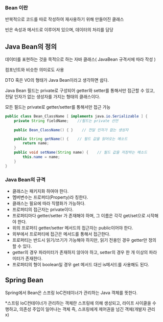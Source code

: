 ### Bean 이란

반복적으로 코드를 따로 작성하여 재사용하기 위해 만들어진 클래스

빈은 속성과 메서드로 이루어져 있으며, 데이터의 처리를 담당



## Java Bean의 정의

데이터를 표현하는 것을 목적으로 하는 자바 클래스( JavaBean 규격서에 따라 작성 )

컴포넌트와 비슷한 의미로도 사용



DTO 혹은 VO의 형태가 Java Bean이라고 생각하면 쉽다.

 

Java Bean 필드는 private로 구성되어 getter와 setter를 통해서만 접근할 수 있고, 전달 인자가 없는 생성자를 가지는 형태의 클래스이다.

모든 필드는 private로 getter/setter를 통해서만 접근 가능

```java
public class Bean_ClassName [ implements java.io.Serializable ] {
	private String fieldName;    //필드는 private 선언
  
	public Bean_ClassName() { }    // 전달 인자가 없는 생성자

	public String getName() {    // 필드 값을 읽어오는 메소드 
		return name; 
	}
	public void setName(String name) {    // 필드 값을 저장하는 메소드
		this.name = name;
	}
}
```



### Java Bean의 규격

- 클래스는 패키지화 하여야 한다.
- 멤버변수는 프로퍼티(Property)라 칭한다.
- 클래스는 필요에 따라 직렬화가 가능하다.
- 프로퍼티의 접근자는 private이다.
- 프로퍼티마다 getter/setter 가 존재해야 하며, 그 이름은 각각 get/set으로 시작해야 한다.
- 위의 프로퍼티 getter/setter 메서드의 접근자는 public이어야 한다.
- 외부에서 프로퍼티에 접근은 메서드를 통해서 접근한다.
- 프로퍼티는 반드시 읽기/쓰기가 가능해야 하지만, 읽기 전용인 경우 getter만 정의할 수 있다.
- getter의 경우 파라미터가 존재하지 않아야 하고, setter의 경우 한 개 이상의 파라미터가 존재한다.
- 프로퍼티의 형이 boolean일 경우 get 메서드 대신 is메서드를 사용해도 된다.



## Spring Bean

Spring에서 Bean은 스프링 IoC컨테이너가 관리하는 Java 객체를 뜻한다.

*스프링 IoC컨테이너가 관리하는 객체란 스프링에 의해 생성되고, 라이프 사이클을 수행하고, 의존성 주입이 일어나는 객체 즉, 스프링에게 제어권을 넘긴 객체(개발자 관리 x)

